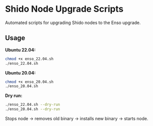 # Shido Node Upgrade Scripts

Automated scripts for upgrading Shido nodes to the Enso upgrade.

## Usage

**Ubuntu 22.04:**
```bash
chmod +x enso_22.04.sh
./enso_22.04.sh
```

**Ubuntu 20.04:**
```bash
chmod +x enso_20.04.sh
./enso_20.04.sh
```

**Dry run:**
```bash
./enso_22.04.sh --dry-run
./enso_20.04.sh --dry-run
```

Stops node → removes old binary → installs new binary → starts node.
